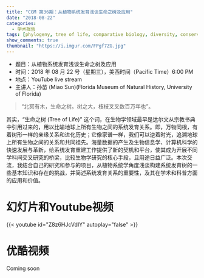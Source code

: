 ```yaml
---
title: "CGM 第36期：从植物系统发育浅谈生命之树及应用"
date: "2018-08-22"
categories:
  - 学术报告
tags: [phylogeny, tree of life, comparative biology, diversity, conservation]
show_comments: true
thumbnail: "https://i.imgur.com/FPgf7ZG.jpg"
---
```


- 题目：从植物系统发育浅谈生命之树及应用
- 时间：2018 年 08 月 22 号（星期三），美西时间（Pacific Time）6:00 PM
- 地点：YouTube live stream 
- 主讲人：孙苗 (Miao Sun)(Florida Museum of Natural History, University of Florida)

>“北冥有木，生命之树。树之大，枝枝叉叉数百万年也”。

其实，“生命之树 (Tree of Life)” 这个词，在生物学领域最早是达尔文从宗教书典中引用过来的，用以比喻地球上所有生物之间的系统发育关系。即，万物同根，有着树形一样的亲缘关系和进化历史；它像家谱一样，我们可以逆着时光，追溯地球上所有生物之间的关系和共同祖先。海量数据的产生及生物信息学、计算机科学的快速发展与革新，给系统发育重建工作提供了新的契机和平台，使其成为开展不同学科间交叉研究的桥梁，比较生物学研究的核心手段，且用途日益广泛。本次交流，我结合自己的研究和参与的项目，从植物系统学角度浅谈构建系统发育树的一些基本知识和存在的挑战，并简述系统发育关系的重要性，及其在学术和科普方面的应用和价值。

# 幻灯片和Youtube视频

{{< youtube id="Z8z6HJcVdIY" autoplay="false" >}}


# 优酷视频

Coming soon
